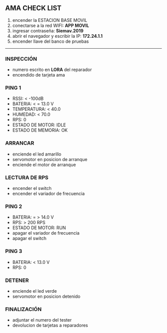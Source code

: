 ## AMA CHECK LIST
1. encender la ESTACION BASE MOVIL
2. conectarse a la red WIFI: **APP MOVIL**
3. ingresar contraseña: **Siemav.2019**
4. abrir el navegador y escribir la IP: **172.24.1.1**
5. encender llave del banco de pruebas
---
### INSPECCIÓN
- numero escrito en __LORA__ del reparador
- encendido de tarjeta ama
### PING 1 
- RSSI: < -100dB
- BATERIA: < = 13.0 V
- TEMPERATURA: < 40.0
- HUMEDAD: < 70.0
- RPS: 0 
- ESTADO DE MOTOR: IDLE
- ESTADO DE MEMORIA: OK
### ARRANCAR
- enciende el led amarillo 
- servomotor en posicion de arranque
- enciende el motor de arranque 
### LECTURA DE RPS 
- encender el switch
- encender el variador de frecuencia
### PING 2
- BATERIA: = > 14.0 V
- RPS: > 200 RPS
- ESTADO DE MOTOR: RUN
- apagar el variador de frecuencia
- apagar el switch
### PING 3
- BATERIA: < 13.0 V
- RPS: 0
### DETENER 
- enciende el led verde 
- servomotor en posicion detenido
### FINALIZACIÓN 
- adjuntar el numero del tester
- devolucion de tarjetas a reparadores


